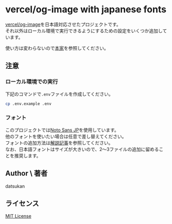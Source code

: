 # vercel/og-image with japanese fonts

[vercel/og-image](https://github.com/vercel/og-image)を日本語対応させたプロジェクトです。  
それ以外はローカル環境で実行できるようにするための設定をいくつか追加しています。

使い方は変わらないので[本家](https://github.com/vercel/og-image)を参照してください。

## 注意

### ローカル環境での実行

下記のコマンドで`.env`ファイルを作成してください。

```sh
cp .env.example .env
```

### フォント

このプロジェクトでは[Noto Sans JP](https://fonts.google.com/noto/specimen/Noto+Sans+JP)を使用しています。  
他のフォントを使いたい場合は任意で差し替えてください。  
フォントの追加方法は[解説記事](https://blog.datsukan.me/vercel-og-image-japanese-fonts)を参照してください。  
なお、日本語フォントはサイズが大きいので、2～3ファイルの追加に留めることを推奨します。

## Author \ 著者

datsukan

## ライセンス

[MIT License](https://en.wikipedia.org/wiki/MIT_License)
